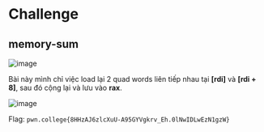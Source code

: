 # Challenge
## memory-sum

![image](https://github.com/user-attachments/assets/1268901d-31de-40e9-9725-ee193f08d094)

Bài này mình chỉ việc load lại 2 quad words liên tiếp nhau tại **[rdi]** và **[rdi + 8]**, sau đó cộng lại và lưu vào **rax**. 

![image](https://github.com/user-attachments/assets/428b315b-7205-457a-bbf3-c6fa3c7fd8cb)

Flag: `pwn.college{8HHzAJ6zlcXuU-A95GYVgkrv_Eh.0lNwIDLwEzN1gzW}`
